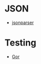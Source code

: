 # JSON

* [jsonparser](https://github.com/buger/jsonparser)

# Testing

* [Gor](https://github.com/buger/gor)
